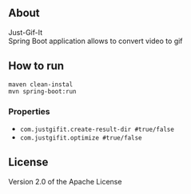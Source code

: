 ## About
Just-Gif-It <br>
Spring Boot application allows to convert video to gif
 
## How to run
`maven clean-instal`<br>
`mvn spring-boot:run`
### Properties
* `com.justgifit.create-result-dir #true/false`
* `com.justgifit.optimize #true/false`

## License
Version 2.0 of the Apache License
